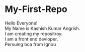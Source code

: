 # My-First-Repo
Hello Everyone!
<br>
My Name is Kashish Kumar Angrish.
<br>
I am creating my repositroy.
<br>
I am a front end devloper.
<br>
Persuing bca from Ignou
<br>